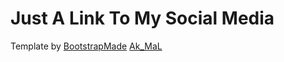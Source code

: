 # Just A Link To My Social Media
Template by [BootstrapMade](https://bootstrapmade.com/)
[Ak_MaL](https://Ak_MaL.github.io/)
